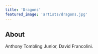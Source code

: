 ```yaml
---
title: 'Dragons'
featured_image: 'artists/dragons.jpg'
---
```


## About

Anthony Tombling Junior, David Francolini.
